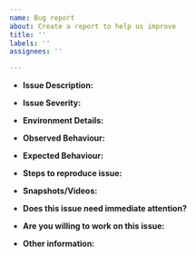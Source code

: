 ```yaml
---
name: Bug report
about: Create a report to help us improve
title: ''
labels: ''
assignees: ''

---
```


- **Issue Description:** 

<Add a brief description about issue or feature you want to add.>

- **Issue Severity:** 

<High or Medium orLow>

- **Environment Details:** 

<Add details about the environment where this issue is found.>

- **Observed Behaviour:** 

<Add details about your observation related to this issue.>

- **Expected Behaviour:** 

<Add what would like to see once this is an issue is fixed.>

- **Steps to reproduce issue:** 

<Provide detailed steps to reproduce the issue.>

- **Snapshots/Videos:** 

<Add snapshots or videos wherever possible.>

- **Does this issue need immediate attention?** 

<If yes. Please explain in detail>

- **Are you willing to work on this issue:** 

<Yes or No. If you are working on another issue then the issue will get assigned to someone else for getting work done faster.>

- **Other information:** 

<Add extra information about this PR here>
